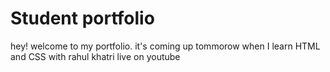 # Student portfolio

hey! welcome to my portfolio. it's coming up tommorow when I learn HTML and CSS with rahul khatri live on youtube